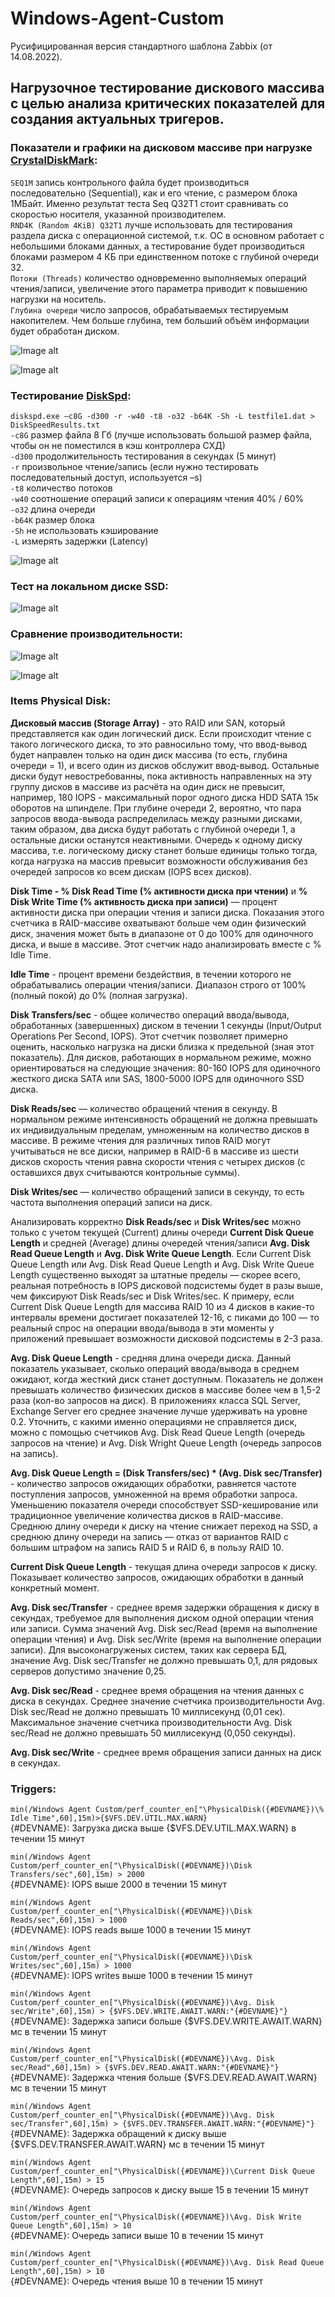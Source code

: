 # Windows-Agent-Custom
Русифицированная версия стандартного шаблона Zabbix (от 14.08.2022).

## Нагрузочное тестирование дискового массива с целью анализа критических показателей для создания актуальных тригеров.

### Показатели и графики на дисковом массиве при нагрузке **[CrystalDiskMark](https://crystalmark.info/en/software/crystaldiskmark):**

`SEQ1M` запись контрольного файла будет производиться последовательно (Sequential), как и его чтение, с размером блока 1МБайт. Именно результат теста Seq Q32T1 стоит сравнивать со скоростью носителя, указанной производителем. \
`RND4K (Random 4KiB) Q32T1` лучше использовать для тестирования раздела диска с операционной системой, т.к. ОС в основном работает с небольшими блоками данных, а тестирование будет производиться блоками размером 4 КБ при единственном потоке с глубиной очереди 32. \
`Потоки (Threads)` количество одновременно выполняемых операций чтения/записи, увеличение этого параметра приводит к повышению нагрузки на носитель. \
`Глубина очереди` число запросов, обрабатываемых тестируемым накопителем. Чем больше глубина, тем больший объём информации будет обработан диском.

![Image alt](https://github.com/Lifailon/Template-Windows-Agent-Custom/blob/rsa/IOps/IOPS.jpg)

![Image alt](https://github.com/Lifailon/Template-Windows-Agent-Custom/blob/rsa/IOps/IOPS-graf.jpg)

### Тестирование **[DiskSpd](https://github.com/microsoft/diskspd):**

`diskspd.exe –c8G -d300 -r -w40 -t8 -o32 -b64K -Sh -L testfile1.dat > DiskSpeedResults.txt` \
`-c8G` размер файла 8 Гб (лучше использовать большой размер файла, чтобы он не поместился в кэш контроллера СХД) \
`-d300` продолжительность тестирования в секундах (5 минут) \
`-r` произвольное чтение/запись (если нужно тестировать последовательный доступ, используется –s) \
`-t8` количество потоков \
`-w40` соотношение операций записи к операциям чтения 40% / 60% \
`-o32` длина очереди \
`-b64K` размер блока \
`-Sh` не использовать кэширование \
`-L` измерять задержки (Latency)

![Image alt](https://github.com/Lifailon/Template-Windows-Agent-Custom/blob/rsa/IOps/IOps-DiskSpd.jpg)

### Тест на локальном диске SSD:

![Image alt](https://github.com/Lifailon/Template-Windows-Agent-Custom/blob/rsa/IOps/IOPS-local-ssd.jpg)

### Сравнение производительности:

![Image alt](https://github.com/Lifailon/Template-Windows-Agent-Custom/blob/rsa/IOps/CrystalDiskMark-Comparison.jpg)

![Image alt](https://github.com/Lifailon/Template-Windows-Agent-Custom/blob/rsa/IOps/MSI-M390.jpg)

### Items Physical Disk:

**Дисковый массив (Storage Array)** - это RAID или SAN, который представляется как один логический диск. Если происходит чтение с такого логического диска, то это равносильно тому, что ввод-вывод будет направлен только на один диск массива (то есть, глубина очереди = 1), и всего один из дисков обслужит ввод-вывод. Остальные диски будут невостребованны, пока активность направленных на эту группу дисков в массиве из расчёта на один диск не превысит, например, 180 IOPS - максимальный порог одного диска HDD SATA 15к оборотов на шпинделе. При глубине очереди 2, вероятно, что пара запросов ввода-вывода распределилась между разными дисками, таким образом, два диска будут работать с глубиной очереди 1, а остальные диски останутся неактивными. Очередь к одному диску массива, т.е. логическому диску станет больше единицы только тогда, когда нагрузка на массив превысит возможности обслуживания без очередей запросов ко всем дискам (IOPS всех дисков).

**Disk Time - % Disk Read Time (% активности диска при чтении)** и **% Disk Write Time (% активность диска при записи)** — процент активности диска при операции чтения и записи диска. Показания этого счетчика в RAID-массиве охватывают больше чем один физический диск, значения может быть в диапазоне от 0 до 100% для одиночного диска, и выше в массиве. Этот счетчик надо анализировать вместе с % Idle Time.

**Idle Time** - процент времени бездействия, в течении которого не обрабатывались операции чтения/записи. Диапазон строго от 100% (полный покой) до 0% (полная загрузка).

**Disk Transfers/sec** - общее количество операций ввода/вывода, обработанных (завершенных) диском в течении 1 секунды (Input/Output Operations Per Second, IOPS). Этот счетчик позволяет примерно оценить, насколько нагрузка на диски близка к предельной (зная этот показатель). Для дисков, работающих в нормальном режиме, можно ориентироваться на следующие значения: 80-160 IOPS для одиночного жесткого диска SATA или SAS, 1800-5000 IOPS для одиночного SSD диска.

**Disk Reads/sec** — количество обращений чтения в секунду. В нормальном режиме интенсивность обращений не должна превышать их индивидуальным пределам, умноженным на количество дисков в массиве. В режиме чтения для различных типов RAID могут учитываться не все диски, например в RAID-6 в массиве из шести дисков скорость чтения равна скорости чтения с четырех дисков (с оставшихся двух считываются контрольные суммы).

**Disk Writes/sec** — количество обращений записи в секунду, то есть частота выполнения операций записи на диск.

Анализировать корректно **Disk Reads/sec** и **Disk Writes/sec** можно только с учетом текущей (Current) длины очереди **Current Disk Queue Length** и средней (Average) длины очередей чтения/записи **Avg. Disk Read Queue Length** и **Avg. Disk Write Queue Length**. Если Current Disk Queue Length или Avg. Disk Read Queue Length и Avg. Disk Write Queue Length существенно выходят за штатные пределы — скорее всего, реальная потребность в IOPS дисковой подсистемы будет в разы выше, чем фиксируют Disk Reads/sec и Disk Writes/sec. К примеру, если Current Disk Queue Length для массива RAID 10 из 4 дисков в какие-то интервалы времени достигает показателей 12-16, с пиками до 100 — то реальный спрос на операции ввода/вывода в эти моменты у приложений превышает возможности дисковой подсистемы в 2-3 раза.

**Avg. Disk Queue Length** - средняя длина очереди диска. Данный показатель указывает, сколько операций ввода/вывода в среднем ожидают, когда жесткий диск станет доступным. Показатель не должен превышать количество физических дисков в массиве более чем в 1,5-2 раза (кол-во запросов на диск). В приложениях класса SQL Server, Exchange Server его среднее значение лучше удерживать на уровне 0.2. Уточнить, с какими именно операциями не справляется диск, можно с помощью счетчиков Avg. Disk Read Queue Length (очередь запросов на чтение) и Avg. Disk Wright Queue Length (очередь запросов на запись).

**Avg. Disk Queue Length = (Disk Transfers/sec) * (Avg. Disk sec/Transfer)** - количество запросов ожидающих обработки, равняется частоте поступления запросов, умноженной на время обработки запроса. Уменьшению показателя очереди способствует SSD-кеширование или традиционное увеличение количества дисков в RAID-массиве. Среднюю длину очереди к диску на чтение снижает переход на SSD, а среднюю длину очереди на запись — отказ от вариантов RAID с большим штрафом на запись RAID 5 и RAID 6, в пользу RAID 10.

**Current Disk Queue Length** - текущая длина очереди запросов к диску. Показывает количество запросов, ожидающих обработки в данный конкретный момент.

**Avg. Disk sec/Transfer** - среднее время задержки обращения к диску в секундах, требуемое для выполнения диском одной операции чтения или записи. Сумма значений Avg. Disk sec/Read (время на выполнение операции чтения) и Avg. Disk sec/Write (время на выполнение операции записи). Для высоконагруженых систем, таких как сервера БД, значение Avg. Disk sec/Transfer не должно превышать 0,1, для рядовых серверов допустимо значение 0,25.

**Avg. Disk sec/Read** - среднее время обращения на чтения данных с диска в секундах. Среднее значение счетчика производительности Avg. Disk sec/Read не должно превышать 10 миллисекунд (0,01 сек). Максимальное значение счетчика производительности Avg. Disk sec/Read не должно превышать 50 миллисекунд (0,050 секунды).

**Avg. Disk sec/Write** - среднее время обращения записи данных на диск в секундах. 

### Triggers:

`min(/Windows Agent Custom/perf_counter_en["\PhysicalDisk({#DEVNAME})\% Idle Time",60],15m)>{$VFS.DEV.UTIL.MAX.WARN}` \
{#DEVNAME}: Загрузка диска выше {$VFS.DEV.UTIL.MAX.WARN} в течении 15 минут

`min(/Windows Agent Custom/perf_counter_en["\PhysicalDisk({#DEVNAME})\Disk Transfers/sec",60],15m) > 2000` \
{#DEVNAME}: IOPS выше 2000 в течении 15 минут

`min(/Windows Agent Custom/perf_counter_en["\PhysicalDisk({#DEVNAME})\Disk Reads/sec",60],15m) > 1000` \
{#DEVNAME}: IOPS reads выше 1000 в течении 15 минут

`min(/Windows Agent Custom/perf_counter_en["\PhysicalDisk({#DEVNAME})\Disk Writes/sec",60],15m) > 1000` \
{#DEVNAME}: IOPS writes выше 1000 в течении 15 минут

`min(/Windows Agent Custom/perf_counter_en["\PhysicalDisk({#DEVNAME})\Avg. Disk sec/Write",60],15m) > {$VFS.DEV.WRITE.AWAIT.WARN:"{#DEVNAME}"}` \
{#DEVNAME}: Задержка записи больше {$VFS.DEV.WRITE.AWAIT.WARN} мс в течении 15 минут

`min(/Windows Agent Custom/perf_counter_en["\PhysicalDisk({#DEVNAME})\Avg. Disk sec/Read",60],15m) > {$VFS.DEV.READ.AWAIT.WARN:"{#DEVNAME}"}` \
{#DEVNAME}: Задержка чтения больше {$VFS.DEV.READ.AWAIT.WARN} мс в течении 15 минут

`min(/Windows Agent Custom/perf_counter_en["\PhysicalDisk({#DEVNAME})\Avg. Disk sec/Transfer",60],15m) > {$VFS.DEV.TRANSFER.AWAIT.WARN:"{#DEVNAME}"}` \
{#DEVNAME}: Задержка обращений к диску выше {$VFS.DEV.TRANSFER.AWAIT.WARN} мс в течении 15 минут

`min(/Windows Agent Custom/perf_counter_en["\PhysicalDisk({#DEVNAME})\Current Disk Queue Length",60],15m) > 15` \
{#DEVNAME}: Очередь запросов к диску выше 15 в течении 15 минут

`min(/Windows Agent Custom/perf_counter_en["\PhysicalDisk({#DEVNAME})\Avg. Disk Write Queue Length",60],15m) > 10` \
{#DEVNAME}: Очередь записи выше 10 в течении 15 минут

`min(/Windows Agent Custom/perf_counter_en["\PhysicalDisk({#DEVNAME})\Avg. Disk Read Queue Length",60],15m) > 10` \
{#DEVNAME}: Очередь чтения выше 10 в течении 15 минут

